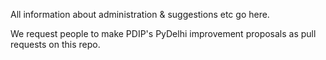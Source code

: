 All information about administration & suggestions etc go here.

We request people to make PDIP's PyDelhi improvement proposals as pull requests on this repo.

